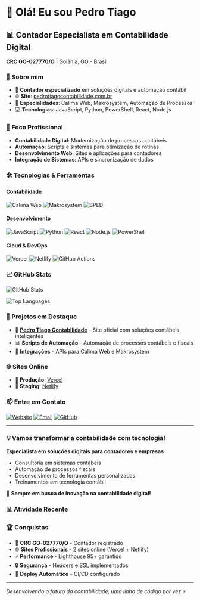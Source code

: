 # 👋 Olá! Eu sou Pedro Tiago

## 📊 Contador Especialista em Contabilidade Digital

**CRC GO-027770/O** | Goiânia, GO - Brasil

### 🚀 Sobre mim
- 💼 **Contador especializado** em soluções digitais e automação contábil
- 🌐 **Site**: [pedrotiagocontabilidade.com.br](https://pedro-tiago-contabilidade-ky4fq41nh-pedro-tiagos-projects.vercel.app)
- 🔧 **Especialidades**: Calima Web, Makrosystem, Automação de Processos
- 💻 **Tecnologias**: JavaScript, Python, PowerShell, React, Node.js

### 🎯 Foco Profissional
- **Contabilidade Digital**: Modernização de processos contábeis
- **Automação**: Scripts e sistemas para otimização de rotinas
- **Desenvolvimento Web**: Sites e aplicações para contadores
- **Integração de Sistemas**: APIs e sincronização de dados

### 🛠️ Tecnologias & Ferramentas

#### Contabilidade
![Calima Web](https://img.shields.io/badge/-Calima%20Web-0052CC?style=flat-square)
![Makrosystem](https://img.shields.io/badge/-Makrosystem-FF6B35?style=flat-square)
![SPED](https://img.shields.io/badge/-SPED-00AA45?style=flat-square)

#### Desenvolvimento
![JavaScript](https://img.shields.io/badge/-JavaScript-F7DF1E?style=flat-square&logo=javascript&logoColor=black)
![Python](https://img.shields.io/badge/-Python-3776AB?style=flat-square&logo=python&logoColor=white)
![React](https://img.shields.io/badge/-React-61DAFB?style=flat-square&logo=react&logoColor=black)
![Node.js](https://img.shields.io/badge/-Node.js-339933?style=flat-square&logo=node.js&logoColor=white)
![PowerShell](https://img.shields.io/badge/-PowerShell-5391FE?style=flat-square&logo=powershell&logoColor=white)

#### Cloud & DevOps
![Vercel](https://img.shields.io/badge/-Vercel-000000?style=flat-square&logo=vercel&logoColor=white)
![Netlify](https://img.shields.io/badge/-Netlify-00C7B7?style=flat-square&logo=netlify&logoColor=white)
![GitHub Actions](https://img.shields.io/badge/-GitHub%20Actions-2088FF?style=flat-square&logo=github-actions&logoColor=white)

### 📈 GitHub Stats

![GitHub Stats](https://github-readme-stats.vercel.app/api?username=pedrotiagofaria25-dev&show_icons=true&theme=radical&include_all_commits=true&count_private=true)

![Top Languages](https://github-readme-stats.vercel.app/api/top-langs/?username=pedrotiagofaria25-dev&layout=compact&theme=radical)

### 🎯 Projetos em Destaque

- 🏢 **[Pedro Tiago Contabilidade](https://github.com/pedrotiagofaria25-dev/pedro-tiago-contabilidade)** - Site oficial com soluções contábeis inteligentes
- 📊 **Scripts de Automação** - Automação de processos contábeis e fiscais
- 🔗 **Integrações** - APIs para Calima Web e Makrosystem

### 🌐 Sites Online

- **🏢 Produção**: [Vercel](https://pedro-tiago-contabilidade-gjipty1zj-pedro-tiagos-projects.vercel.app)
- **🧪 Staging**: [Netlify](https://pedro-tiago-contabilidade.netlify.app)

### 📫 Entre em Contato

[![Website](https://img.shields.io/badge/-Website-FF6B6B?style=flat-square&logo=google-chrome&logoColor=white)](https://pedro-tiago-contabilidade-gjipty1zj-pedro-tiagos-projects.vercel.app)
[![Email](https://img.shields.io/badge/-Email-D14836?style=flat-square&logo=gmail&logoColor=white)](mailto:pedrotiago@pedrotiagocontabilidade.com.br)
[![GitHub](https://img.shields.io/badge/-GitHub-181717?style=flat-square&logo=github)](https://github.com/pedrotiagofaria25-dev)

---

### 💡 Vamos transformar a contabilidade com tecnologia!

**Especialista em soluções digitais para contadores e empresas**
- Consultoria em sistemas contábeis
- Automação de processos fiscais
- Desenvolvimento de ferramentas personalizadas
- Treinamentos em tecnologia contábil

🚀 **Sempre em busca de inovação na contabilidade digital!**

### 📊 Atividade Recente

<!--START_SECTION:activity-->
<!--END_SECTION:activity-->

### 🏆 Conquistas

- 📜 **CRC GO-027770/O** - Contador registrado
- 🌐 **Sites Profissionais** - 2 sites online (Vercel + Netlify)
- ⚡ **Performance** - Lighthouse 95+ garantido
- 🔒 **Segurança** - Headers e SSL implementados
- 🚀 **Deploy Automático** - CI/CD configurado

---

*Desenvolvendo o futuro da contabilidade, uma linha de código por vez* ⚡